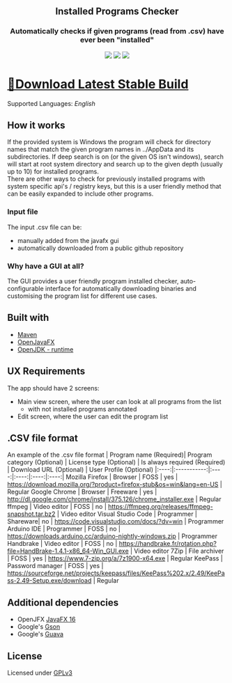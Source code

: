
<h2 align="center"> Installed Programs Checker </h2> 

<h3 align="center"> Automatically checks if given programs (read from .csv) have ever been "installed" </h3>

<p align="center">
<img src="https://img.shields.io/badge/Support-Windows%20x64-blue?logo=Windows&style=flat">
<img src="https://img.shields.io/github/license/marko-milasinovic/P-Check?style=flat">
<img src="https://tokei.rs/b1/github/marko-milasinovic/P-Check?category=code">
</p>

# [💾Download Latest Stable Build](https://github.com/marko-milasinovic/P-Check/releases/latest)
Supported Languages: *English*

## How it works
If the provided system is Windows the program will check for directory names that match the given program names in ../AppData and its subdirectories.
If deep search is on (or the given OS isn't windows), search will start at root system directory and search up to the given depth (usually up to 10) for installed programs.
<br>
There are other ways to check for previously installed programs with system specific api's / registry keys, but this is a user friendly method that can be easily expanded to include other programs.

### Input file
The input .csv file can be:
* manually added from the javafx gui
* automatically downloaded from a public github repository

### Why have a GUI at all?
The GUI provides a user friendly program installed checker, auto-configurable interface for automatically downloading binaries and customising the program list for different use cases.

## Built with
* [Maven](https://mvnrepository.com/artifact/org.openjfx/javafx/11.0.2)
* [OpenJavaFX](https://openjfx.io/openjfx-docs/)
* [OpenJDK - runtime](https://www.openlogic.com/openjdk-downloads)

## UX Requirements
The app should have 2 screens:
* Main view screen, where the user can look at all programs from the list
  * with not installed programs annotated  
* Edit screen, where the user can edit the program list

## .CSV file format
An example of the .csv file format
| Program name (Required)| Program category (Optional) | License type (Optional) | Is always required (Required) | Download URL (Optional) | User Profile (Optional)
|:----:|:-----------:|:----:|:----:|:----:|:----:|
Mozilla Firefox | Browser | FOSS | yes | https://download.mozilla.org/?product=firefox-stub&os=win&lang=en-US | Regular
Google Chrome | Browser | Freeware | yes | http://dl.google.com/chrome/install/375.126/chrome_installer.exe | Regular
ffmpeg | Video editor | FOSS | no | https://ffmpeg.org/releases/ffmpeg-snapshot.tar.bz2 | Video editor
Visual Studio Code | Programmer | Shareware| no | https://code.visualstudio.com/docs/?dv=win | Programmer
Arduino IDE | Programmer | FOSS | no | https://downloads.arduino.cc/arduino-nightly-windows.zip | Programmer
Handbrake | Video editor | FOSS | no | https://handbrake.fr/rotation.php?file=HandBrake-1.4.1-x86_64-Win_GUI.exe | Video editor
7Zip | File archiver | FOSS | yes | https://www.7-zip.org/a/7z1900-x64.exe | Regular
KeePass | Password manager | FOSS | yes | https://sourceforge.net/projects/keepass/files/KeePass%202.x/2.49/KeePass-2.49-Setup.exe/download | Regular

## Additional dependencies
* OpenJFX [JavaFX 16](https://mvnrepository.com/artifact/org.openjfx/javafx/16)
* Google's [Gson](https://mvnrepository.com/artifact/com.google.code.gson/gson)
* Google's [Guava](https://mvnrepository.com/artifact/com.google.guava/guava)

## License
Licensed under [GPLv3](https://www.gnu.org/licenses/gpl-3.0.html)
